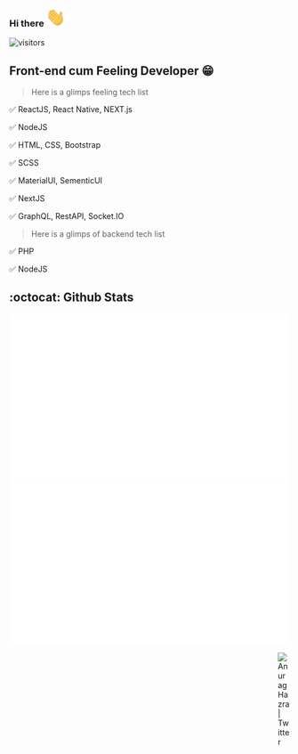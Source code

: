 ### Hi there <img src="https://github.com/ABSphreak/ABSphreak/blob/master/gifs/Hi.gif" width="35px"> 
![visitors](https://visitor-badge.laobi.icu/badge?page_id=skychavda)

## Front-end cum Feeling Developer 😁
>Here is a glimps feeling tech list

✅ ReactJS, React Native, NEXT.js

✅ NodeJS

✅ HTML, CSS, Bootstrap

✅ SCSS

✅ MaterialUI, SementicUI

✅ NextJS

✅ GraphQL, RestAPI, Socket.IO

>Here is a glimps of backend tech list 

✅ PHP

✅ NodeJS

## :octocat: Github Stats

![](https://raw.githubusercontent.com/skychavda/github-stats-transparent/output/generated/overview.svg)
![](https://raw.githubusercontent.com/skychavda/github-stats-transparent/output/generated/languages.svg)

<!-- | ![sky's github stats](https://github-readme-stats.vercel.app/api?username=skychavda&count_private=true&show_icons=true&include_all_commits=true&show_owner=true) |
  ![sky's github stats](https://github-readme-stats.vercel.app/api/top-langs/?username=skychavda&layout=compact&theme=buefy) |
| ------------- | ------------- | -->

<a href="https://twitter.com/sky_chavda">
  <img align="right" alt="Anurag Hazra | Twitter" width="21px" src="https://raw.githubusercontent.com/anuraghazra/anuraghazra/master/assets/twitter.svg" />
</a>
